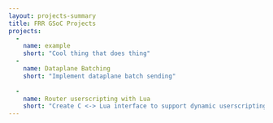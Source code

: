 ```yaml
---
layout: projects-summary
title: FRR GSoC Projects
projects:
  -
    name: example
    short: "Cool thing that does thing"
  -
    name: Dataplane Batching
    short: "Implement dataplane batch sending"
    
  -
    name: Router userscripting with Lua
    short: "Create C <-> Lua interface to support dynamic userscripting!"
---
```


